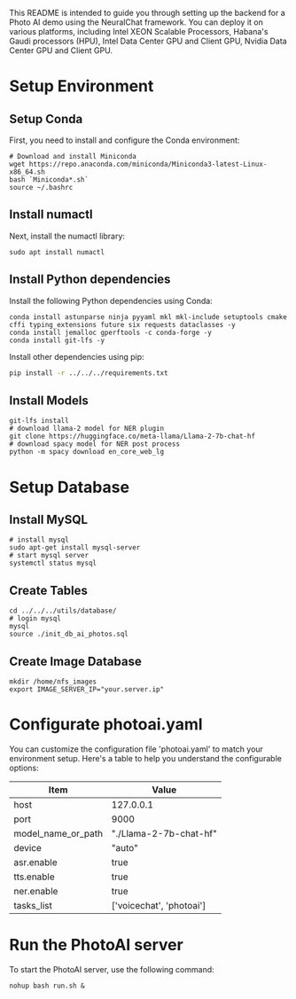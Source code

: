 This README is intended to guide you through setting up the backend for a Photo AI demo using the NeuralChat framework. You can deploy it on various platforms, including Intel XEON Scalable Processors, Habana's Gaudi processors (HPU), Intel Data Center GPU and Client GPU, Nvidia Data Center GPU and Client GPU.


# Setup Environment


## Setup Conda

First, you need to install and configure the Conda environment:

```shell
# Download and install Miniconda
wget https://repo.anaconda.com/miniconda/Miniconda3-latest-Linux-x86_64.sh
bash `Miniconda*.sh`
source ~/.bashrc
```

## Install numactl

Next, install the numactl library:

```shell
sudo apt install numactl
```

## Install Python dependencies

Install the following Python dependencies using Conda:

```shell
conda install astunparse ninja pyyaml mkl mkl-include setuptools cmake cffi typing_extensions future six requests dataclasses -y
conda install jemalloc gperftools -c conda-forge -y
conda install git-lfs -y
```

Install other dependencies using pip:

```bash
pip install -r ../../../requirements.txt
```

## Install Models
```shell
git-lfs install
# download llama-2 model for NER plugin
git clone https://huggingface.co/meta-llama/Llama-2-7b-chat-hf
# download spacy model for NER post process
python -m spacy download en_core_web_lg
```


# Setup Database
## Install MySQL
```shell
# install mysql
sudo apt-get install mysql-server
# start mysql server
systemctl status mysql
```

## Create Tables
```shell
cd ../../../utils/database/
# login mysql
mysql
source ./init_db_ai_photos.sql
```

## Create Image Database
```shell
mkdir /home/nfs_images
export IMAGE_SERVER_IP="your.server.ip"
```

# Configurate photoai.yaml

You can customize the configuration file 'photoai.yaml' to match your environment setup. Here's a table to help you understand the configurable options:

|  Item               | Value                                  |
| ------------------- | ---------------------------------------|
| host                | 127.0.0.1                              |
| port                | 9000                                   |
| model_name_or_path  | "./Llama-2-7b-chat-hf"        |
| device              | "auto"                                  |
| asr.enable          | true                                   |
| tts.enable          | true                                   |
| ner.enable          | true                                   |
| tasks_list          | ['voicechat', 'photoai']               |


# Run the PhotoAI server
To start the PhotoAI server, use the following command:

```shell
nohup bash run.sh &
```

